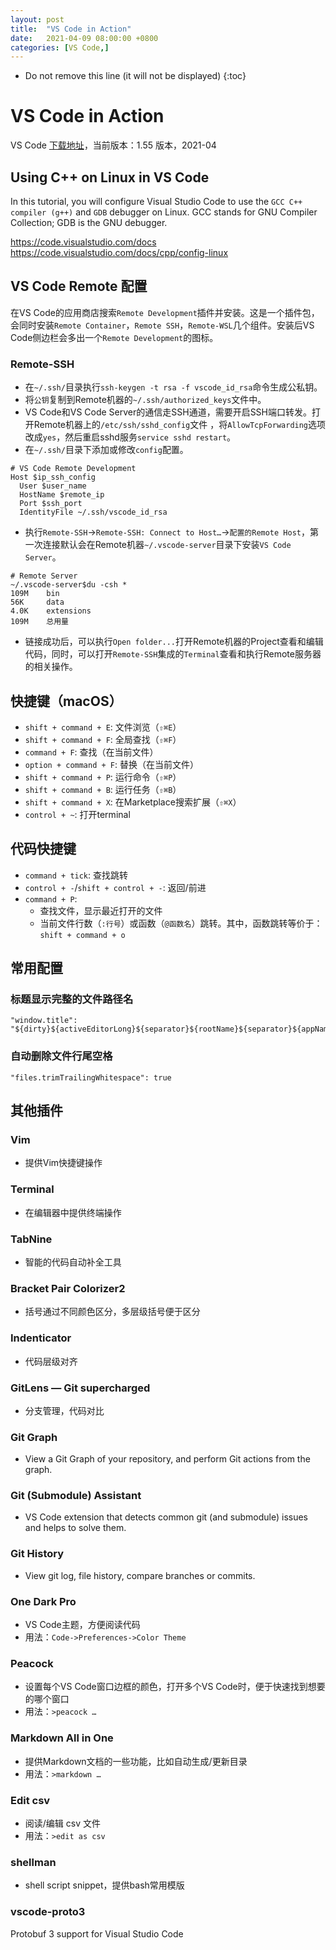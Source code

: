 ```yaml
---
layout: post
title:  "VS Code in Action"
date:   2021-04-09 08:00:00 +0800
categories: [VS Code,]
---
```


* Do not remove this line (it will not be displayed)
{:toc}


# VS Code in Action

VS Code [下载地址](https://code.visualstudio.com/)，当前版本：1.55 版本，2021-04

## Using C++ on Linux in VS Code

In this tutorial, you will configure Visual Studio Code to use the `GCC C++ compiler (g++)` and `GDB` debugger on Linux. GCC stands for GNU Compiler Collection; GDB is the GNU debugger.

https://code.visualstudio.com/docs
https://code.visualstudio.com/docs/cpp/config-linux


## VS Code Remote 配置

在VS Code的应用商店搜索`Remote Development`插件并安装。这是一个插件包，会同时安装`Remote Container`，`Remote SSH`，`Remote-WSL`几个组件。安装后VS Code侧边栏会多出一个`Remote Development`的图标。

### Remote-SSH

* 在`~/.ssh/`目录执行`ssh-keygen -t rsa -f vscode_id_rsa`命令生成公私钥。
* 将`公钥`复制到Remote机器的`~/.ssh/authorized_keys`文件中。
* VS Code和VS Code Server的通信走SSH通道，需要开启SSH端口转发。打开Remote机器上的`/etc/ssh/sshd_config`文件 ，将`AllowTcpForwarding`选项改成`yes`，然后重启sshd服务`service sshd restart`。
* 在`~/.ssh/`目录下添加或修改`config`配置。
```
# VS Code Remote Development
Host $ip_ssh_config
  User $user_name
  HostName $remote_ip
  Port $ssh_port
  IdentityFile ~/.ssh/vscode_id_rsa
```

* 执行`Remote-SSH`->`Remote-SSH: Connect to Host…`->`配置的Remote Host`，第一次连接默认会在Remote机器`~/.vscode-server`目录下安装`VS Code Server`。

```
# Remote Server
~/.vscode-server$du -csh *
109M    bin
56K     data
4.0K    extensions
109M    总用量
```

* 链接成功后，可以执行`Open folder...`打开Remote机器的Project查看和编辑代码，同时，可以打开`Remote-SSH`集成的`Terminal`查看和执行Remote服务器的相关操作。

## 快捷键（macOS）

* `shift + command + E`: 文件浏览（`⇧⌘E`）
* `shift + command + F`: 全局查找（`⇧⌘F`）
* `command + F`: 查找（在当前文件）
* `option + command + F`: 替换（在当前文件）
* `shift + command + P`: 运行命令（`⇧⌘P`）
* `shift + command + B`:  运行任务（`⇧⌘B`）
* `shift + command + X`: 在Marketplace搜索扩展（`⇧⌘X`）
* `control + ~`: 打开terminal

## 代码快捷键

* `command + tick`:  查找跳转
* `control + -`/`shift + control + -`: 返回/前进
* `command + P`:  
	+ 查找文件，显示最近打开的文件
	+ 当前文件行数（`:行号`）或函数（`@函数名`）跳转。其中，函数跳转等价于：`shift + command + o`

## 常用配置

### 标题显示完整的文件路径名

```
"window.title": "${dirty}${activeEditorLong}${separator}${rootName}${separator}${appName}"
```

### 自动删除文件行尾空格

```
"files.trimTrailingWhitespace": true
```


## 其他插件

### Vim

* 提供Vim快捷键操作

### Terminal

* 在编辑器中提供终端操作

### TabNine

* 智能的代码自动补全工具

### Bracket Pair Colorizer2

* 括号通过不同颜色区分，多层级括号便于区分

###  Indenticator

* 代码层级对齐

###  GitLens — Git supercharged

* 分支管理，代码对比

### Git Graph

* View a Git Graph of your repository, and perform Git actions from the graph.

### Git (Submodule) Assistant

* VS Code extension that detects common git (and submodule) issues and helps to solve them.

### Git History

* View git log, file history, compare branches or commits.

### One Dark Pro

* VS Code主题，方便阅读代码
* 用法：`Code->Preferences->Color Theme`

### Peacock

* 设置每个VS Code窗口边框的颜色，打开多个VS Code时，便于快速找到想要的哪个窗口
* 用法：`>peacock …`

### Markdown All in One

* 提供Markdown文档的一些功能，比如自动生成/更新目录
* 用法：`>markdown …`

### Edit csv

* 阅读/编辑 csv 文件
* 用法：`>edit as csv`

### shellman

* shell script snippet，提供bash常用模版

### vscode-proto3

Protobuf 3 support for Visual Studio Code







  

	
	